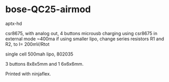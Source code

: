 # bose-QC25-airmod
aptx-hd

csr8675, with analog out, 4 buttons 
microusb charging using csr8675 in external mode ~400ma
if using smaller lipo, change series resistors R1 and R2, to I= 200mV/Rtot

single cell 500mah lipo, 802035

3 buttons 8x8x5mm and 1 6x6x6mm.

Printed with ninjaflex.


